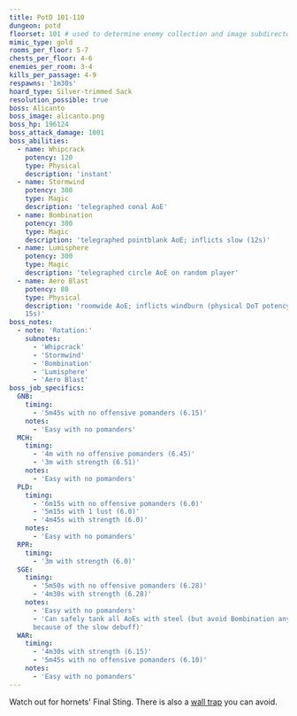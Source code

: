 ```yaml
---
title: PotD 101-110
dungeon: potd
floorset: 101 # used to determine enemy collection and image subdirectory
mimic_type: gold
rooms_per_floor: 5-7
chests_per_floor: 4-6
enemies_per_room: 3-4
kills_per_passage: 4-9
respawns: '1m30s'
hoard_type: Silver-trimmed Sack
resolution_possible: true
boss: Alicanto
boss_image: alicanto.png
boss_hp: 196124
boss_attack_damage: 1001
boss_abilities:
  - name: Whipcrack
    potency: 120
    type: Physical
    description: 'instant'
  - name: Stormwind
    potency: 300
    type: Magic
    description: 'telegraphed conal AoE'
  - name: Bombination
    potency: 300
    type: Magic
    description: 'telegraphed pointblank AoE; inflicts slow (12s)'
  - name: Lumisphere
    potency: 300
    type: Magic
    description: 'telegraphed circle AoE on random player'
  - name: Aero Blast
    potency: 80
    type: Physical
    description: 'roomwide AoE; inflicts windburn (physical DoT potency 50,
    15s)'
boss_notes:
  - note: 'Rotation:'
    subnotes:
      - 'Whipcrack'
      - 'Stormwind'
      - 'Bombination'
      - 'Lumisphere'
      - 'Aero Blast'
boss_job_specifics:
  GNB:
    timing:
      - '5m45s with no offensive pomanders (6.15)'
    notes:
      - 'Easy with no pomanders'
  MCH:
    timing:
      - '4m with no offensive pomanders (6.45)'
      - '3m with strength (6.51)'
    notes:
      - 'Easy with no pomanders'
  PLD:
    timing:
      - '6m15s with no offensive pomanders (6.0)'
      - '5m15s with 1 lust (6.0)'
      - '4m45s with strength (6.0)'
    notes:
      - 'Easy with no pomanders'
  RPR:
    timing:
      - '3m with strength (6.0)'
  SGE:
    timing:
      - '5m50s with no offensive pomanders (6.28)'
      - '4m30s with strength (6.28)'
    notes:
      - 'Easy with no pomanders'
      - 'Can safely tank all AoEs with steel (but avoid Bombination anyway
      because of the slow debuff)'
  WAR:
    timing:
      - '4m30s with strength (6.15)'
      - '5m45s with no offensive pomanders (6.10)'
    notes:
      - 'Easy with no pomanders'
---
```


Watch out for hornets' Final Sting. There is also a
[wall trap](/wall_traps.html#potd-81-109) you can avoid.
